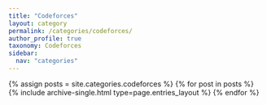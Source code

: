 ```yaml
---
title: "Codeforces"
layout: category
permalink: /categories/codeforces/
author_profile: true
taxonomy: Codeforces
sidebar:
  nav: "categories"
---
```


{% assign posts = site.categories.codeforces %}
{% for post in posts %} {% include archive-single.html type=page.entries_layout %} {% endfor %}
